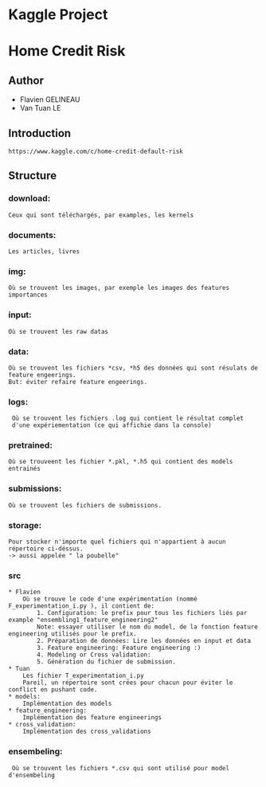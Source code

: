 # Kaggle Project
# Home Credit Risk

## Author
* Flavien GELINEAU
* Van Tuan LE

## Introduction
    https://www.kaggle.com/c/home-credit-default-risk

## Structure

### download:
    Ceux qui sont téléchargés, par examples, les kernels
    
### documents:
    Les articles, livres
    
### img:
    Où se trouvent les images, par exemple les images des features importances

### input:
    Où se trouvent les raw datas
    
### data:
    Où se trouvent les fichiers *csv, *h5 des données qui sont résulats de feature engeerings.
    But: éviter refaire feature engeerings.

### logs:
     Où se trouvent les fichiers .log qui contient le résultat complet
     d'une expériementation (ce qui affichie dans la console)

### pretrained:
    Où se trouveent les fichier *.pkl, *.h5 qui contient des models entrainés
    
### submissions:
    Où se trouvent les fichiers de submissions.

### storage:
    Pour stocker n'importe quel fichiers qui n'appartient à aucun répertoire ci-déssus.
    -> aussi appelée " la poubelle"
    
### src
    * Flavien
        Où se trouve le code d'une expérimentation (nommé F_experimentation_i.py ), il contient de:
            1. Configuration: le prefix pour tous les fichiers liés par example "ensembling1_feature_engineering2"
            Note: essayer utiliser le nom du model, de la fonction feature engineering utilisés pour le prefix.
            2. Préparation de données: Lire les données en input et data
            3. Feature engineering: Feature engineering :)
            4. Modeling or Cross validation:
            5. Génération du fichier de submission.
    * Tuan
        Les fichier T_experimentation_i.py
        Pareil, un répertoire sont crées pour chacun pour éviter le conflict en pushant code.
    * models:
        Implémentation des models 
    * feature_engineering:
        Implémentation des feature engineerings
    * cross_validation:
        Implémentation des cross_validations

### ensembeling:
     Où se trouvent les fichiers *.csv qui sont utilisé pour model d'ensembeling